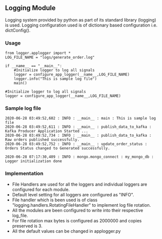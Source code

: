## Logging Module

Logging system provided by python as part of its standard library (logging) is used. Logging configuration used is of dictionary based configuration i.e. dictConfig().

### Usage 
```
from logger.applogger import *
LOG_FILE_NAME = "logs/generate_order.log"

if __name__ == "__main__":
    #Initialize logger to log all signals
    logger = configure_app_logger(__name__,LOG_FILE_NAME)
    logger.info("This is sample log file")
    main()

#Initialize logger to log all signals
logger = configure_app_logger(__name__,LOG_FILE_NAME)
```
### Sample log file
```
2020-06-28 03:49:52,602 : INFO : __main__ : main : This is sample log file
2020-06-28 03:49:52,611 : INFO : __main__ : publish_data_to_kafka : Kafka Producer Application Started ...
2020-06-28 03:49:52,734 : INFO : __main__ : publish_data_to_kafka : Raw orders published successfully.
2020-06-28 03:49:52,752 : INFO : __main__ : update_order_status : Orders Status changed to Generated successfully.

2020-06-28 07:17:30,409 : INFO : mongo.mongo_connect : my_mongo_db : Logger initialization done
```

### Implementation
* File Handlers are used for all the loggers and individual loggers are configured for each module.
* Default level setting for all loggers are configured as "INFO".
* File handler which is been used is of class "logging.handlers.RotatingFileHandler" to implement log file rotation.
* All the modules are been configured to write into their respective log_file.
* For file rotation max bytes is configured as 2000000 and copies preserved is 3.
* All the default values can be changed in applogger.py

